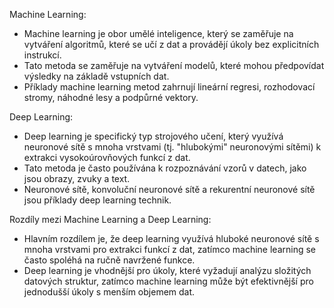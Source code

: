 ﻿Machine Learning:

-   Machine learning je obor umělé inteligence, který se zaměřuje na vytváření algoritmů, které se učí z dat a provádějí úkoly bez explicitních instrukcí.
-   Tato metoda se zaměřuje na vytváření modelů, které mohou předpovídat výsledky na základě vstupních dat.
-   Příklady machine learning metod zahrnují lineární regresi, rozhodovací stromy, náhodné lesy a podpůrné vektory.

Deep Learning:

-   Deep learning je specifický typ strojového učení, který využívá neuronové sítě s mnoha vrstvami (tj. "hlubokými" neuronovými sítěmi) k extrakci vysokoúrovňových funkcí z dat.
-   Tato metoda je často používána k rozpoznávání vzorů v datech, jako jsou obrazy, zvuky a text.
-   Neuronové sítě, konvoluční neuronové sítě a rekurentní neuronové sítě jsou příklady deep learning technik.

Rozdíly mezi Machine Learning a Deep Learning:

-   Hlavním rozdílem je, že deep learning využívá hluboké neuronové sítě s mnoha vrstvami pro extrakci funkcí z dat, zatímco machine learning se často spoléhá na ručně navržené funkce.
-   Deep learning je vhodnější pro úkoly, které vyžadují analýzu složitých datových struktur, zatímco machine learning může být efektivnější pro jednodušší úkoly s menším objemem dat.



